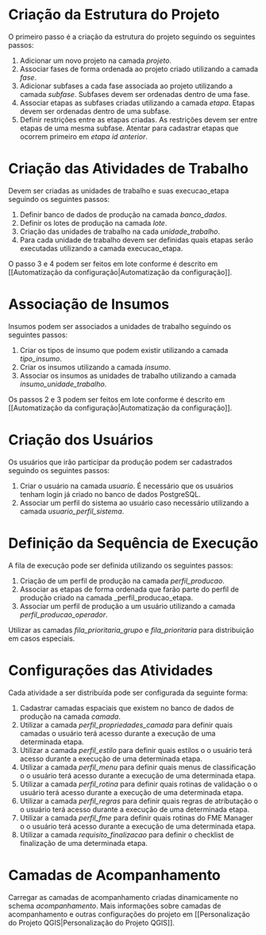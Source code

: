 # Criação da Estrutura do Projeto

O primeiro passo é a criação da estrutura do projeto seguindo os seguintes passos:
1. Adicionar um novo projeto na camada _projeto_.
2. Associar fases de forma ordenada ao projeto criado utilizando a camada _fase_.
3. Adicionar subfases a cada fase associada ao projeto utilizando a camada _subfase_. Subfases devem ser ordenadas dentro de uma fase.
4. Associar etapas as subfases criadas utilizando a camada _etapa_. Etapas devem ser ordenadas dentro de uma subfase.
5. Definir restrições entre as etapas criadas. As restrições devem ser entre etapas de uma mesma subfase. Atentar para cadastrar etapas que ocorrem primeiro em _etapa id anterior_.

# Criação das Atividades de Trabalho

Devem ser criadas as unidades de trabalho e suas execucao_etapa seguindo os seguintes passos:
1. Definir banco de dados de produção na camada _banco_dados_.
2. Definir os lotes de produção na camada _lote_.
3. Criação das unidades de trabalho na cada _unidade_trabalho_.
4. Para cada unidade de trabalho devem ser definidas quais etapas serão executadas utilizando a camada execucao_etapa.

O passo 3 e 4 podem ser feitos em lote conforme é descrito em [[Automatização da configuração|Automatização da configuração]].

# Associação de Insumos

Insumos podem ser associados a unidades de trabalho seguindo os seguintes passos:
1. Criar os tipos de insumo que podem existir utilizando a camada _tipo_insumo_.
2. Criar os insumos utilizando a camada _insumo_.
3. Associar os insumos as unidades de trabalho utilizando a camada _insumo_unidade_trabalho_.

Os passos 2 e 3 podem ser feitos em lote conforme é descrito em [[Automatização da configuração|Automatização da configuração]].

# Criação dos Usuários

Os usuários que irão participar da produção podem ser cadastrados seguindo os seguintes passos:
1. Criar o usuário na camada _usuario_. É necessário que os usuários tenham login já criado no banco de dados PostgreSQL.
2. Associar um perfil do sistema ao usuário caso necessário utilizando a camada _usuario_perfil_sistema_.

# Definição da Sequência de Execução

A fila de execução pode ser definida utilizando os seguintes passos:
1. Criação de um perfil de produção na camada _perfil_producao_.
2. Associar as etapas de forma ordenada que farão parte do perfil de produção criado na camada _perfil_producao_etapa. 
3. Associar um perfil de produção a um usuário utilizando a camada _perfil_producao_operador_.

Utilizar as camadas _fila_prioritaria_grupo_ e _fila_prioritaria_ para distribuição em casos especiais.

# Configurações das Atividades

Cada atividade a ser distribuída pode ser configurada da seguinte forma:
1. Cadastrar camadas espaciais que existem no banco de dados de produção na camada _camada_.
2. Utilizar a camada _perfil_propriedades_camada_ para definir quais camadas o usuário terá acesso durante a execução de uma determinada etapa.
3. Utilizar a camada _perfil_estilo_ para definir quais estilos o o usuário terá acesso durante a execução de uma determinada etapa.
4. Utilizar a camada _perfil_menu_ para definir quais menus de classificação o o usuário terá acesso durante a execução de uma determinada etapa.
5. Utilizar a camada _perfil_rotina_ para definir quais rotinas de validação o o usuário terá acesso durante a execução de uma determinada etapa.
6. Utilizar a camada _perfil_regras_ para definir quais regras de atributação o o usuário terá acesso durante a execução de uma determinada etapa.
7. Utilizar a camada _perfil_fme_ para definir quais rotinas do FME Manager o o usuário terá acesso durante a execução de uma determinada etapa.
8. Utilizar a camada _requisito_finalizacao_ para definir o checklist de finalização de uma determinada etapa.

# Camadas de Acompanhamento

Carregar as camadas de acompanhamento criadas dinamicamente no schema _acompanhamento_. Mais informações sobre camadas de acompanhamento e outras configurações do projeto em [[Personalização do Projeto QGIS|Personalização do Projeto QGIS]].